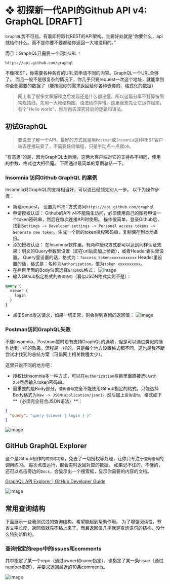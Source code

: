 # ❖ 初探新一代API的Github API v4: GraphQL [DRAFT]

`GraphQL`势不可挡，有着即将取代REST的API架构。主要好处就是“你要什么，api就给你什么。而不是你要不要都给你返回一大堆没用的。”

而且：GraphQL只需要一个网址URL！
```
https://api.github.com/graphql
```

不像REST，你需要各种各有的URL去申请不同的内容。GraphQL一个URL全够了。
而且一般不是很复杂的情况下，你几乎只要request一次这个地址，就能拿到你全部需要的数据了（能按照你的需求返回给你各种嵌套的、格式化的数据）

> 网上看了很多文章解释之后发现还是什么都没懂。所以这篇分享不打算按照常规路线，先用一大堆结构图、语法给你弄懵。这里我想先让它运作起来，有个"Hello world"，然后再去深究背后的逻辑和语法。

## 初试GraphQL

> 要说去了解一个API，最好的方式就是用`Postman`或`Insomnia`这种REST客户端去连接玩耍了，不需要任何编程，只是手动点一点就ok。

”有意思“的是，因为GraphQL太新潮，这两大客户端对它的支持各不相同，使用的参数、格式也大相径庭。
下面通过最简单的案例总结一下。

### Insomnia 访问Github GraphQL 的案例

Insomnia对GraphQL的支持相当好，可以说已经领先别人一步。
以下为操作步骤：
- 新建request， 设置为POST方式访问`https://api.github.com/graphql`
- 申请授权认证：
Github的API v4不能陌生访问，必须使用自己的账号申请一个token密码串，然后在每次连接API时使用。
操作很简单，登录Github后，找到`Settings -> Developer settings -> Personal access tokens -> Generate new token`，生成一个新的token授权密码串，复制保存到本地备份。
- 添加授权认证：
在Insomnia软件里，有两种授权方式都可以达到同样认证效果：明文的Query参数里设置（即在url后面加上参数），或者Header表头里设置。
Query里设置的话，格式为：`?access_token=xxxxxxxxxxx`
Header里设置的话，格式是：名称为`Authorization`，值为`token xxxxxxxxxx`。
- 在栏目里面的Body位置选择`GraphQL`格式：
![image](https://user-images.githubusercontent.com/14041622/40486898-28ad1e5a-5f95-11e8-8491-98aab556e5b6.png)
- 输入Github指定格式的`查询语句`（看似JSON格式实则不是）：
```graphql
query {
  viewer {
    login
  }
}
```
- 点击Send发送请求，如果一切正常，则会得到查询的返回值：
![image](https://user-images.githubusercontent.com/14041622/40484234-770c035c-5f8d-11e8-96da-44e614821557.png)


### Postman访问GraphQL失败

不像Insomnia，Postman暂时没有支持GraphQL的选项，但是可以通过类似的操作达到一样的效果。流程是一样的，只是每个地方设置格式都不同，这也是我不断尝试才找到的总结方案（可惜网上相关教程太少）。

这里只说不同的地方吧：
- 授权比Insomnia多一种方式，可以在`Authorization`栏目里面直接选`OAuth 2.0`然后输入token密码串。
- 最重要的是Body部分，`查询语句`完全不能使用Github指定的格式。只能选择Body格式为`Raw -> JSON(application/json)`。然后加上`查询语句`，格式如下**（必须完全符合JSON语法）**：
```json
{ 
  "query": "query {viewer { login } }"
}
```
![image](https://user-images.githubusercontent.com/14041622/40486940-44f40c5e-5f95-11e8-9c4e-ba4a8cd6e8ac.png)


## GitHub GraphQL Explorer

这个是Github制作的`网页练习机`，免去了一切授权等处理，让你只专注于`查询语句`的调用练习。
每次点击运行，都会实时返回对应的数据。
如果记不住的、不懂的，还可以点击旁边的`Docs`，会显示出一个搜索框，显示你需要的内容的文档。


[GraphQL API Explorer | GitHub Developer Guide](https://developer.github.com/v4/explorer/)

![image](https://user-images.githubusercontent.com/14041622/40872747-2e6030ba-6686-11e8-847a-6025b92ef333.png)

## 常用查询结构

下面展示一些我测试过的查询结构，希望能起到帮助作用。
为了增强阅读性，节省文字长度，返回值就先不粘上来了。而且返回值几乎就是查询语句的结构，没什么特别新鲜的。

### 查询指定的repo中的issues和comments

其中指定了某一个repo（通过owner和name指定），也指定了某一条issue（通过number指定），并要求返回最近的10条comments。

![image](https://user-images.githubusercontent.com/14041622/40872982-8597e432-668a-11e8-96ff-5f5420769b7d.png)

